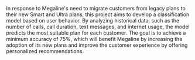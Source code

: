 In response to Megaline's need to migrate customers from legacy plans to their new Smart and Ultra plans, this project aims to develop a classification model based on user behavior. By analyzing historical data, such as the number of calls, call duration, text messages, and internet usage, the model predicts the most suitable plan for each customer. The goal is to achieve a minimum accuracy of 75%, which will benefit Megaline by increasing the adoption of its new plans and improve the customer experience by offering personalized recommendations.
